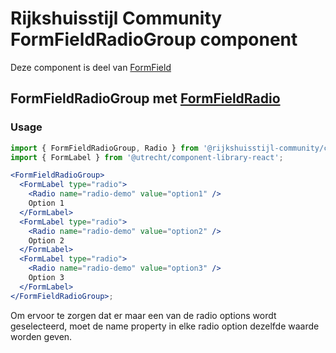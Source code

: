 <!-- @license CC0-1.0 -->

# Rijkshuisstijl Community FormFieldRadioGroup component

Deze component is deel van [FormField](https://www.figma.com/design/txFX5MGRf4O904dtIFcGTF/NLDS---Rijkshuisstijl---Bibliotheek?node-id=958-1925&node-type=canvas&t=HiNKOQhf1hQtLZrr-0)

## FormFieldRadioGroup met [FormFieldRadio](/docs/rijkhuisstijl-form-field-radio--docs)

### Usage

```jsx
import { FormFieldRadioGroup, Radio } from '@rijkshuisstijl-community/components-react';
import { FormLabel } from '@utrecht/component-library-react';

<FormFieldRadioGroup>
  <FormLabel type="radio">
    <Radio name="radio-demo" value="option1" />
    Option 1
  </FormLabel>
  <FormLabel type="radio">
    <Radio name="radio-demo" value="option2" />
    Option 2
  </FormLabel>
  <FormLabel type="radio">
    <Radio name="radio-demo" value="option3" />
    Option 3
  </FormLabel>
</FormFieldRadioGroup>;
```

Om ervoor te zorgen dat er maar een van de radio options wordt geselecteerd, moet de name property in elke radio option dezelfde waarde worden geven.

